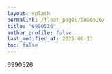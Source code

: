 ```yaml
---
layout: splash
permalink: /float_pages/6990526/
title: "6990526"
author_profile: false
last_modified_at: 2025-06-13
toc: false
---
```

 
6990526
